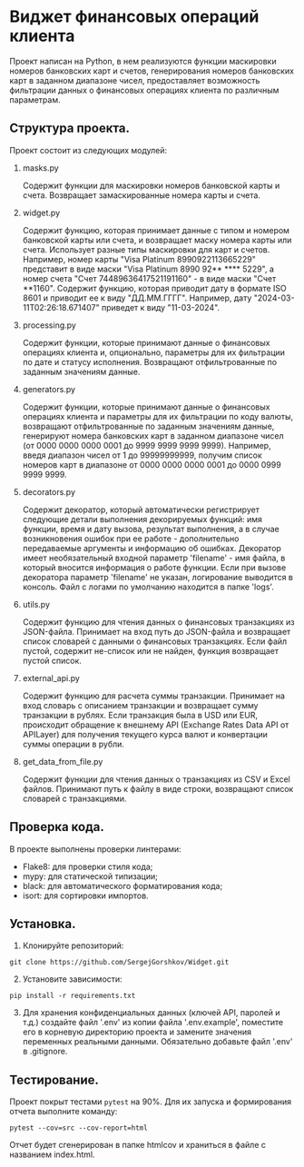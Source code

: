 # Виджет финансовых операций клиента

Проект написан на Python, в нем реализуются функции маскировки номеров банковских карт и счетов, генерирования номеров 
банковских карт в заданном диапазоне чисел, предоставляет 
возможность фильтрации данных о финансовых операциях клиента по различным параметрам.

## Структура проекта.

Проект состоит из следующих модулей:

1. masks.py

   Содержит функции для маскировки номеров банковской карты и счета. 
   Возвращает замаскированные номера карты и счета.
   
2. widget.py

   Содержит функцию, которая принимает данные с типом и номером банковской карты или счета, 
   и возвращает маску номера карты или счета. Использует разные типы маскировки для карт и счетов.
   Например, номер карты "Visa Platinum 8990922113665229" представит в виде маски "Visa Platinum 8990 92** **** 5229",
   а номер счета "Счет 74489636417521191160" - в виде маски "Счет **1160".
   Содержит функцию, которая приводит дату в формате ISO 8601 и приводит ее к виду "ДД.ММ.ГГГГ". 
   Например, дату "2024-03-11T02:26:18.671407" приведет к виду "11-03-2024".

3. processing.py

   Содержит функции, которые принимают данные о финансовых операциях клиента и, опционально, параметры для их 
   фильтрации по дате и статусу исполнения.
   Возвращают отфильтрованные по заданным значениям данные.

4. generators.py

   Содержит функции, которые принимают данные о финансовых операциях клиента и параметры для их 
   фильтрации по коду валюты, возвращают отфильтрованные по заданным значениям данные, генерируют номера 
   банковских карт в заданном диапазоне чисел (от 0000 0000 0000 0001 до 9999 9999 9999 9999). 
   Например, введя диапазон чисел от 1 до 99999999999, получим список номеров карт в диапазоне от 0000 0000 0000 0001 
   до 0000 0999 9999 9999.

5. decorators.py

   Содержит декоратор, который автоматически регистрирует следующие детали выполнения декорируемых функций: 
   имя функции, время и дату вызова, результат выполнения, а в случае возникновения ошибок при ее работе - 
   дополнительно передаваемые аргументы и информацию об ошибках.
   Декоратор имеет необязательный входной параметр 'filename' - имя файла, в который вносится информация
   о работе функции. Если при вызове декоратора параметр 'filename' не указан, логирование выводится в консоль.
   Файл с логами по умолчанию находится в папке 'logs'.

6. utils.py

   Содержит функцию для чтения данных о финансовых транзакциях из JSON-файла.
   Принимает на вход путь до JSON-файла и возвращает список словарей с данными о финансовых транзакциях.
   Если файл пустой, содержит не-список или не найден, функция возвращает пустой список.

7. external_api.py

   Содержит функцию для расчета суммы транзакции. 
   Принимает на вход словарь с описанием транзакции и возвращает сумму транзакции в рублях.
   Если транзакция была в USD или EUR, происходит обращение к внешнему API (Exchange Rates Data API от APILayer)
   для получения текущего курса валют и конвертации суммы операции в рубли.

8. get_data_from_file.py
   
   Содержит функции для чтения данных о транзакциях из CSV и Excel файлов. Принимают путь к файлу в виде строки,
   возвращают список словарей с транзакциями.


  
## Проверка кода.

В проекте выполнены проверки линтерами:
- Flake8: для проверки стиля кода;
- mypy: для статической типизации;
- black: для автоматического форматирования кода;
- isort: для сортировки импортов.

## Установка.

1. Клонируйте репозиторий:
```
git clone https://github.com/SergejGorshkov/Widget.git
```
2. Установите зависимости:
```
pip install -r requirements.txt
```
3. Для хранения конфиденциальных данных (ключей API, паролей и т.д.) создайте файл 
'.env' из копии файла '.env.example', поместите его в корневую директорию проекта
и замените значения переменных реальными данными. 
Обязательно добавьте файл '.env' в .gitignore.

## Тестирование.

Проект покрыт тестами `pytest` на 90%. 
Для их запуска и формирования отчета выполните команду: 
```
pytest --cov=src --cov-report=html
```
Отчет будет сгенерирован в папке htmlcov и храниться в файле с названием 
index.html.


